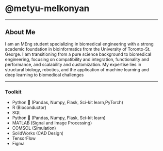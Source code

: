 # @metyu-melkonyan
---
## About Me

I am an MEng student specializing in biomedical engineering with a strong academic foundation in bioinformatics from the University of Toronto-St. George. I am transitioning from a pure science background to biomedical engineering, focusing on compatibility and integration, functionality and performance, and scalability and customization. My expertise lies in structural biology, robotics, and the application of machine learning and deep learning to biomedical challenges

---

###  Toolkit

* Python 🐍 (Pandas, Numpy, Flask, Sci-kit learn,PyTorch)
* R (Bioconductor)
* SQL
* Python 🐍 (Pandas, Numpy, Flask, Sci-kit learn)
* MATLAB (Signal and Image Processing)
* COMSOL (Simulation)
* SolidWorks (CAD Design)
* TensorFlow
* Figma
